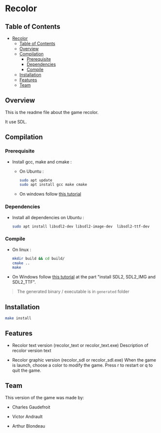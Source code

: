 # Recolor

## Table of Contents

- [Recolor](#recolor)
  - [Table of Contents](#table-of-contents)
  - [Overview](#overview)
  - [Compilation](#compilation)
    - [Prerequisite](#prerequisite)
    - [Dependencies](#dependencies)
    - [Compile](#compile)
  - [Installation](#installation)
  - [Features](#features)
  - [Team](#team)

## Overview

This is the readme file about the game recolor.

It use SDL.

## Compilation

### Prerequisite

- Install gcc, make and cmake :
  - On Ubuntu :

    ```bash
    sudo apt update
    sudo apt install gcc make cmake
    ```

  - On windows follow [this tutorial](https://docs.google.com/document/d/1J9hmYZqJWYl5cPZbsa-0SUxm3aK9p-revsMnifJJuv4/edit?usp=sharing)

### Dependencies

- Install all dependencies on Ubuntu :

    ```bash
    sudo apt install libsdl2-dev libsdl2-image-dev  libsdl2-ttf-dev
    ```

### Compile

- On linux :

    ```bash
    mkdir build && cd build/
    cmake ..
    make
    ```

- On Windows follow [this tutorial](https://docs.google.com/document/d/1J9hmYZqJWYl5cPZbsa-0SUxm3aK9p-revsMnifJJuv4/edit?usp=sharing) at the part "install SDL2, SDL2_IMG and SDL2_TTF".

> The generated binary / executable is in `generated` folder

## Installation

```bash
make install
```

## Features

- Recolor text version (recolor_text or recolor_text.exe)
    Description of recolor version text

- Recolor graphic version (recolor_sdl or recolor_sdl.exe)
    When the game is launch, choose a color to modify the game. Press r to restart or q to quit the game.

## Team

This version of the game was made by:

- Charles Gaudefroit

- Victor Andrault

- Arthur Blondeau

